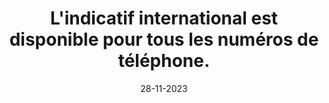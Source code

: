---
N: '123'
Rubrique: Internationalisation
title: L'indicatif international est disponible pour tous les numéros de téléphone.
detail: L'indicatif international est disponible pour tous les numéros de  téléphone.
categories: [" Internationalisation"]
agrege: O4123-E034
opquast: '4123'
indiceebook: '34'
description: "Règle n° 034"
weight:  034
actif: '1'
layout: data
date: 28-11-2023
---